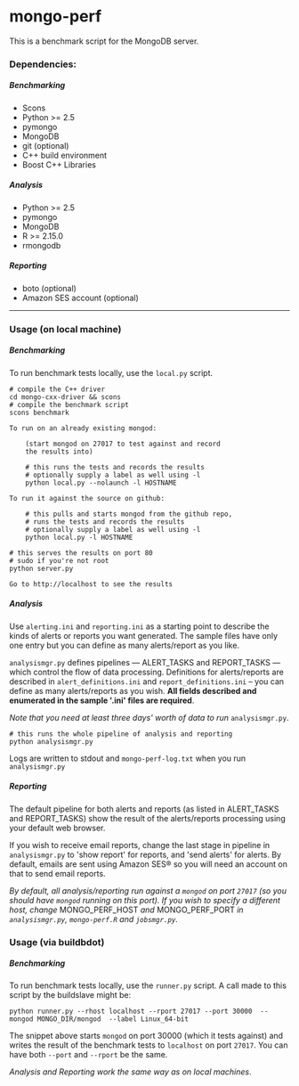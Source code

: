 # mongo-perf
This is a benchmark script for the MongoDB server.

### Dependencies:
##### Benchmarking
* Scons
* Python >= 2.5
* pymongo
* MongoDB
* git (optional)
* C++ build environment
* Boost C++ Libraries

##### Analysis
* Python >= 2.5
* pymongo
* MongoDB
* R >= 2.15.0
* rmongodb

##### Reporting
* boto (optional)
* Amazon SES account (optional)

<hr>

### Usage (on local machine)
##### Benchmarking
To run benchmark tests locally, use the `local.py` script.
<pre><code># compile the C++ driver
cd mongo-cxx-driver && scons 
# compile the benchmark script
scons benchmark 

To run on an already existing mongod:

	(start mongod on 27017 to test against and record 
	the results into)

	# this runs the tests and records the results
	# optionally supply a label as well using -l
	python local.py --nolaunch -l HOSTNAME

To run it against the source on github:
	
	# this pulls and starts mongod from the github repo,
	# runs the tests and records the results
	# optionally supply a label as well using -l
	python local.py -l HOSTNAME

# this serves the results on port 80
# sudo if you're not root
python server.py 

Go to http://localhost to see the results
</code></pre>

##### Analysis

Use `alerting.ini` and `reporting.ini` as a starting point to describe the kinds of alerts or reports you want generated. The sample files have only one entry but you can define as many alerts/report as you like.

`analysismgr.py` defines pipelines &mdash; ALERT_TASKS and REPORT_TASKS &mdash; which control the flow of data processing. Definitions for alerts/reports are described in `alert_definitions.ini` and `report_definitions.ini` &ndash; you can define as many alerts/reports as you wish. **All fields described and enumerated in the sample '.ini' files are required**.

*Note that you need at least three days' worth of data to run* `analysismgr.py`.
<pre><code># this runs the whole pipeline of analysis and reporting
python analysismgr.py</code></pre>
Logs are written to stdout and `mongo-perf-log.txt` when you run `analysismgr.py`

##### Reporting
The default pipeline for both alerts and reports (as listed in ALERT_TASKS and REPORT_TASKS) show the result of the alerts/reports processing using your default web browser.

If you wish to receive email reports, change the last stage in pipeline in `analysismgr.py` to 'show report' for reports, and 'send alerts' for alerts. By default, emails are sent using Amazon SES® so you will need an account on that to send email reports.

*By default, all analysis/reporting run against a `mongod` on port `27017` (so you should have `mongod` running on this port). If you wish to specify a different host, change* MONGO_PERF_HOST *and* MONGO_PERF_PORT *in `analysismgr.py`, `mongo-perf.R` and `jobsmgr.py`.*

### Usage (via buildbdot)
##### Benchmarking
To run benchmark tests locally, use the `runner.py` script.
A call made to this script by the buildslave might be:
<pre><code>python runner.py --rhost localhost --rport 27017 --port 30000  --mongod MONGO_DIR/mongod  --label Linux_64-bit
</code></pre>
The snippet above starts `mongod` on port 30000 (which it tests against) and writes the result of the benchmark tests to `localhost` on port `27017`. You can have both `--port` and `--rport` be the same.

*Analysis and Reporting work the same way as on local machines*.